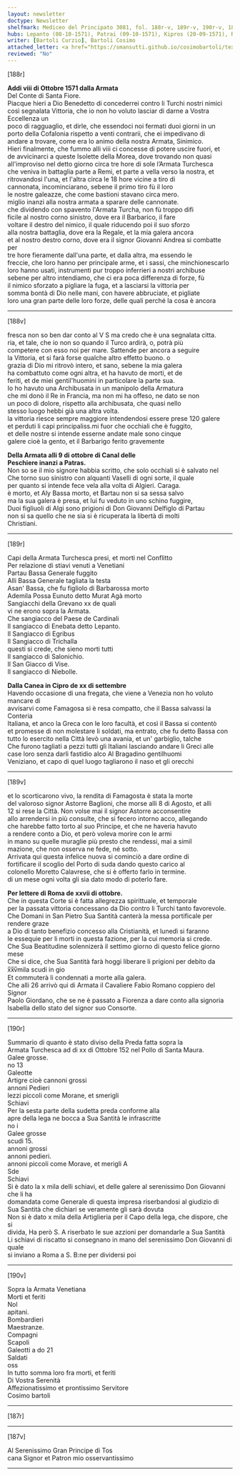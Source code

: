```yaml
---
layout: newsletter
doctype: Newsletter
shelfmark: Mediceo del Principato 3081, fol. 188r-v, 189r-v, 190r-v, 187r-v
hubs: Lepanto (08-10-1571), Patrai (09-10-1571), Kipros (20-09-1571), Roma (27-10-1571)
writer: [Bartoli Curzio], Bartoli Cosimo
attached_letter: <a href="https://smansutti.github.io/cosimobartoli/texts/2980_057/">2980_057</a>
reviewed: "No"
---
```


[188r]  
  
  
**Addi viii di Ottobre 1571 dalla Armata**  
Del Conte di Santa Fiore.  
Piacque hieri a Dio Benedetto di concederrei contro li Turchi nostri nimici  
così segnalata Vittoria, che io non ho voluto lasciar di darne a Vostra Eccellenza un  
poco di ragguaglio, et dirle, che essendoci noi fermati duoi giorni in un  
porto della Cofalonia rispetto a venti contrarii, che ei impedivano di  
andare a trovare, come era lo animo della nostra Armata, Sinimico.  
Hieri finalmente, che fummo alli viii ci concesse di potere uscire fuori, et  
de avvicinarci a queste Isolette della Morea, dove trovando non quasi  
all'improviso nel detto giorno circa tre hore di sole l’Armata Turchesca  
che veniva in battaglia parte a Remi, et parte a vella verso la nostra, et  
ritrovandosi l'una, et l'altra circa le 18 hore vicine a tiro di  
cannonata, incominciarano, sebene il primo tiro fù il loro  
le nostre galeazze, che come bastioni stavano circa mero.  
miglio inanzi alla nostra armata a sparare delle cannonate.  
che dividendo con spavento l'Armata Turcha, non fù troppo difi  
ficile al nostro corno sinistro, dove era il Barbarico, il fare  
voltare il destro del nimico, il quale riducendo poi il suo sforzo  
alla nostra battaglia, dove era la Regale, et la mia galera ancora  
et al nostro destro corno, dove era il signor Giovanni Andrea si combatte per  
tre hore fieramente dall'una parte, et dalla altra, ma essendo le  
freccie, che loro hanno per principale arme, et i sassi, che minchionescarlo  
loro hanno usati, instrumenti pur troppo inferrieri a nostri archibuse  
sebene per altro intendiamo, che ci era poca differenza di forze, fù  
il nimico sforzato a pigliare la fuga, et a lasciarsi la vittoria per  
somma bontà di Dio nelle mani, con havere abbruciate, et pigliate  
loro una gran parte delle loro forze, delle quali perché la cosa è ancora  
  
---  

[188v]  
  
  
fresca non so ben dar conto al V S ma credo che è una segnalata citta.  
ria, et tale, che io non so quando il Turco ardirà, o, potrà più  
competere con esso noi per mare. Sattende per ancora a seguire  
la Vittoria, et si farà forse qualche altro effetto buono. o  
grazia di Dio mi ritrovò intero, et sano, sebene la mia galera  
ha combattuto come ogni altra, et ha havuto de morti, et de  
feriti, et de miei gentil'huomini in particolare la parte sua.  
Io ho havuto una Archibusata in un manipolo della Armatura  
che mi donò il Re in Francia, ma non mi ha offeso, ne dato se non  
un poco di dolore, rispetto alla archibusata, che quasi nello  
stesso luogo hebbi già una altra volta.  
la vittoria riesce sempre maggiore intendendosi essere prese 120 galere  
et perduti li capi principaliss.mi fuor che occhiali che è fuggito,  
et delle nostre si intende esserne andate male sono cinque  
galere cioè la gento, et il Barbarigo ferito gravemente  
  
**Della Armata alli 9 di ottobre di Canal delle**  
**Peschiere inanzi a Patras.**  
Non so se il mio signore habbia scritto, che solo occhiali si è salvato nel  
Che torno suo sinistro con alquanti Vaselli di ogni sorte, il quale  
per quanto si intende fece vela alla volta di Algieri. Caraga.  
è morto, et Aly Bassa morto, et Bartau non si sa sessa salvo  
ma la sua galera è presa, et lui fu veduto in uno schino fuggire,  
Duoi figliuoli di Algi sono prigioni di Don Giovanni Delfiglo di Partau  
non si sa quello che ne sia si è ricuperata la libertà di molti  
Christiani.  
  
---  

[189r]  
  
  
Capi della Armata Turchesca presi, et morti nel Conflitto  
Per relazione di stiavi venuti a Venetiani  
Partau Bassa Generale fuggito  
Alli Bassa Generale tagliata la testa  
Asan' Bassa, che fu figliolo di Barbarossa morto  
Ademila Possa Eunuto detto Murat Agà morto  
Sangiacchi della Grevano xx de quali  
vi ne erono sopra la Armata.  
Che sangiacco del Paese de Cardinali  
Il sangiacco di Enebata detto Lepanto.  
Il Sangiacco di Egribus  
Il Sangiacco di Trichalla  
questi si crede, che sieno morti tutti  
Il sangiacco di Salonichio.  
Il San Giacco di Vise.  
Il sangiacco di Niebolle.  
  
**Dalla Canea in Cipro de xx di settembre**  
Havendo occasione di una fregata, che viene a Venezia non ho voluto mancare di  
avvisarvi come Famagosa si è resa compatto, che il Bassa salvassi la Conteria  
Italiana, et anco la Greca con le loro facultà, et così il Bassa si contentò  
et promesse di non molestare li soldati, ma entrato, che fu detto Bassa con  
tutto lo esercito nella Città levò una avania, et un' garbiglio, talche  
Che furono tagliati a pezzi tutti gli Italiani lasciando andare li Greci alle  
case loro senza darli fastidio alco Al Bragadino gentilhuomi  
Veniziano, et capo di quel luogo tagliarono il naso et gli orecchi  
  
---  

[189v]  
  
  
et lo scorticarono vivo, la rendita di Famagosta è stata la morte  
del valoroso signor Astorre Baglioni, che morse alli 8 di Agosto, et alli  
12 si rese la Città. Non volse mai il signor Astorre acconsentire  
allo arrendersi in più consulte, che si fecero intorno acco, allegando  
che harebbe fatto torto al suo Principe, et che ne haveria havuto  
a rendere conto a Dio, et però voleva morire con le armi  
in mano su quelle muraglie più presto che rendessi, mai a simil  
mazione, che non osserva ne fede, né sotto.  
Arrivata qui questa infelice nuova si cominciò a dare ordine di  
fortificare il scoglio del Porto di suda dando questo carico al  
colonello Moretto Calavrese, che si è offerto farlo in termine.  
di un mese ogni volta gli sia dato modo di poterlo fare.  
  
**Per lettere di Roma de xxvii di ottobre.**  
Che in questa Corte si è fatta allegrezza spirittuale, et temporale  
per la passata vittoria concessano da Dio contro li Turchi tanto favorevole.  
Che Domani in San Pietro Sua Santità canterà la messa portificale per rendere graze  
a Dio di tanto benefizio concesso alla Cristianità, et lunedì si faranno  
le essequie per li morti in questa fazione, per la cui memoria si crede.  
Che Sua Beatitudine solennizerà il settimo giorno di questo felice giorno mese  
Che si dice, che Sua Santità farà hoggi liberare li prigioni per debito da x̅x̅v̅mila scudi in gio  
Et commuterà li condennati a morte alla galera.  
Che alli 26 arrivò qui di Armata il Cavaliere Fabio Romano coppiero del Signor  
Paolo Giordano, che se ne è passato a Fiorenza a dare conto alla signoria  
Isabella dello stato del signor suo Consorte.  
  
---  

[190r]  
  
  
Summario di quanto è stato diviso della Preda fatta sopra la  
Armata Turchesca ad di xx di Ottobre 152 nel Pollo di Santa Maura.  
Galee grosse.  
no 13  
Galeotte  
Artigre cioè cannoni grossi  
annoni Pedieri  
lezzi piccoli come Morane, et smerigli  
Schiavi  
Per la sesta parte della sudetta preda conforme alla  
apre della lega ne bocca a Sua Santità le infrascritte  
no i  
Galee grosse  
scudi 15.  
annoni grossi  
annoni pedieri.  
annoni piccoli come Morave, et merigli A  
Sde  
Schiavi  
Si è dato la x mila delli schiavi, et delle galere al serenissimo Don Giovanni che li ha  
domandata come Generale di questa impresa riserbandosi al giudizio di  
Sua Santità che dichiari se veramente gli sarà dovuta  
Non si è dato x mila della Artiglieria per il Capo della lega, che dispore, che si  
divida, Ha però S. A riserbato le sue azzioni per domandarle a Sua Santità  
Li schiavi di riscatto si consegnano in mano del serenissimo Don Giovanni di quale  
si inviano a Roma a S. B:ne per dividersi poi  
  
---  

[190v]  
  
  
Sopra la Armata Venetiana  
Morti et feriti  
Nol  
apitani.  
Bombardieri  
Maestranze.  
Compagni  
Scapoli  
Galeotti a do 21  
Saldati  
oss  
In tutto somma loro fra morti, et feriti  
Di Vostra Serenità  
Affezionatissimo et prontissimo Servitore  
Cosimo bartoli  
  
---  

[187r]  
  
  
  
---  

[187v]  
  
  
Al Serenissimo Gran Principe di Tos  
cana Signor et Patron mio osservantissimo  
  
---  

